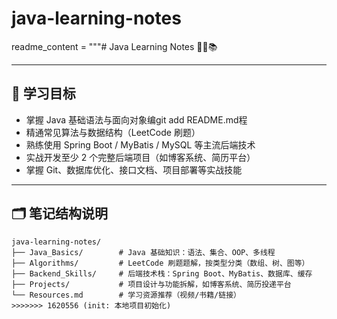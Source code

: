 
# java-learning-notes


readme_content = """# Java Learning Notes 👨‍💻📚

---

## 🚀 学习目标

- 掌握 Java 基础语法与面向对象编git add README.md程
- 精通常见算法与数据结构（LeetCode 刷题）
- 熟练使用 Spring Boot / MyBatis / MySQL 等主流后端技术
- 实战开发至少 2 个完整后端项目（如博客系统、简历平台）
- 掌握 Git、数据库优化、接口文档、项目部署等实战技能

---

## 🗂️ 笔记结构说明

```plaintext
java-learning-notes/
├── Java_Basics/        # Java 基础知识：语法、集合、OOP、多线程
├── Algorithms/         # LeetCode 刷题题解，按类型分类（数组、树、图等）
├── Backend_Skills/     # 后端技术栈：Spring Boot、MyBatis、数据库、缓存
├── Projects/           # 项目设计与功能拆解，如博客系统、简历投递平台
└── Resources.md        # 学习资源推荐（视频/书籍/链接）
>>>>>>> 1620556 (init: 本地项目初始化)
